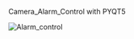 Camera_Alarm_Control with PYQT5

![Alarm_control](https://user-images.githubusercontent.com/103159309/163969646-835dc7e0-bb93-406c-a320-57243795ebf4.png)
